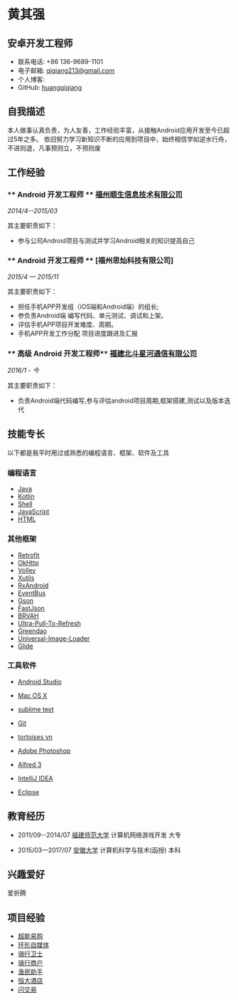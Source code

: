 # 黄其强

## 安卓开发工程师

- 联系电话: +86 136-9689-1101
- 电子邮箱: qiqiang213@gmail.com
- 个人博客: 
- GitHub: [huangqiqiang](https://github.com/huangqiqiang)


## 自我描述
本人做事认真负责，为人友善，工作经验丰富，从接触Android应用开发至今已超过5年之多。
依旧努力学习新知识不断的应用到项目中，始终相信学如逆水行舟，不进则退，凡事预则立，不预则废


## 工作经验

### ** Android 开发工程师  ** [福州顺生信息技术有限公司](http://www.samesun.net/)

*2014/4--2015/03*

其主要职责如下：

* 参与公司Android项目与测试并学习Android相关的知识提高自己

### ** Android 开发工程师  ** [福州思灿科技有限公司]

*2015/4 — 2015/11* 

其主要职责如下：

* 担任手机APP开发组（iOS端和Android端）的组长;
* 参负责Android端 编写代码、单元测试、调试和上架。
* 评估手机APP项目开发难度、周期。
* 手机APP开发工作分配 项目进度跟进及汇报

### ** 高级 Android 开发工程师** [福建北斗星河通信有限公司](http://www.beidouxh.cn/)

*2016/1 - 今*

其主要职责如下：

* 负责Android端代码编写,参与评估android项目周期,框架搭建,测试以及版本迭代 


## 技能专长


以下都是我平时用过或熟悉的编程语言、框架、软件及工具
### 编程语言
- [Java](https://www.java.com)
- [Kotlin](http://kotlinlang.org)
- [Shell](http://www.linuxshell.it)
- [JavaScript](https://www.javascript.com)
- [HTML](https://www.w3.org/html)

### 其他框架
- [Retrofit](https://github.com/square/retrofit)
- [OkHttp](http://square.github.io/okhttp/)
- [Volley](https://github.com/google/volley)
- [Xutils](https://github.com/wyouflf/xUtils3)
- [RxAndroid](https://github.com/ReactiveX/RxAndroid)
- [EventBus](https://github.com/greenrobot/EventBus)
- [Gson](https://github.com/google/gson)
- [FastJson](https://github.com/alibaba/fastjson)
- [BRVAH](http://www.recyclerview.org/)
- [Ultra-Pull-To-Refresh](https://github.com/liaohuqiu/android-Ultra-Pull-To-Refresh)
- [Greendao](http://greenrobot.org/greendao/)
- [Universal-Image-Loader](https://github.com/nostra13/Android-Universal-Image-Loader)
- [Glide](https://github.com/bumptech/glide)

### 工具软件
- [Android Studio](https://developer.android.com/studio/index.html?hl=zh-cn)

- [Mac OS X](http://apple.com/macosx)
- [sublime text ](https://www.sublimetext.com/)
- [Git](https://git-scm.com)
- [tortoises vn](https://tortoisesvn.net/)
- [Adobe Photoshop](http://www.adobe.com/cn/products/cs6/photoshop.html)
- [Alfred 3](https://www.alfredapp.com)
- [IntelliJ IDEA](https://www.jetbrains.com/idea)
- [Eclipse](https://www.eclipse.org/downloads/)

## 教育经历

* 2011/09--2014/07  [福建师范大学](http://www.fjnu.edu.cn) 计算机网络游戏开发 大专

* 2015/03—2017/07  [安徽大学](http://www.ahu.edu.cn/) 计算机科学与技术(函授) 本科

## 兴趣爱好

爱折腾

## 项目经验 
- [超能易购](http://www.wandoujia.com/apps/com.fjcndz.supertesco)
- [环形自媒体](http://www.wandoujia.com/apps/com.arogo.media)
- [骑行卫士](https://www.pgyer.com/OTAi)
- [骑行商户](https://www.pgyer.com/y6FG)
- [渔民助手](http://www.wandoujia.com/apps/com.bdxh.yyzs)
- [恒大酒店](http://sj.qq.com/myapp/detail.htm?apkName=cn.hengda.hotels)
- [闪交易](http://sj.qq.com/myapp/detail.htm?apkName=com.syf.syf)